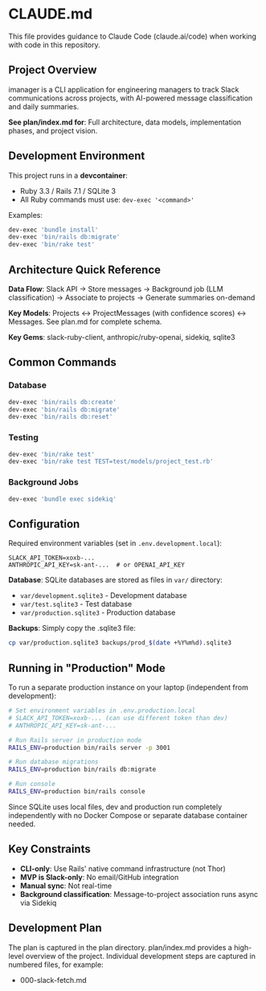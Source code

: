 # CLAUDE.md

This file provides guidance to Claude Code (claude.ai/code) when working with code in this repository.

## Project Overview

imanager is a CLI application for engineering managers to track Slack
communications across projects, with AI-powered message classification and
daily summaries.

**See plan/index.md for**: Full architecture, data models, implementation phases, and project vision.

## Development Environment

This project runs in a **devcontainer**:
- Ruby 3.3 / Rails 7.1 / SQLite 3
- All Ruby commands must use: `dev-exec '<command>'`

Examples:
```bash
dev-exec 'bundle install'
dev-exec 'bin/rails db:migrate'
dev-exec 'bin/rake test'
```

## Architecture Quick Reference

**Data Flow**: Slack API → Store messages → Background job (LLM classification) → Associate to projects → Generate summaries on-demand

**Key Models**: Projects ↔ ProjectMessages (with confidence scores) ↔ Messages. See plan.md for complete schema.

**Key Gems**: slack-ruby-client, anthropic/ruby-openai, sidekiq, sqlite3

## Common Commands

### Database

```bash
dev-exec 'bin/rails db:create'
dev-exec 'bin/rails db:migrate'
dev-exec 'bin/rails db:reset'
```

### Testing

```bash
dev-exec 'bin/rake test'
dev-exec 'bin/rake test TEST=test/models/project_test.rb'
```

### Background Jobs

```bash
dev-exec 'bundle exec sidekiq'
```

## Configuration

Required environment variables (set in `.env.development.local`):
```
SLACK_API_TOKEN=xoxb-...
ANTHROPIC_API_KEY=sk-ant-...  # or OPENAI_API_KEY
```

**Database**: SQLite databases are stored as files in `var/` directory:
- `var/development.sqlite3` - Development database
- `var/test.sqlite3` - Test database
- `var/production.sqlite3` - Production database

**Backups**: Simply copy the .sqlite3 file:
```bash
cp var/production.sqlite3 backups/prod_$(date +%Y%m%d).sqlite3
```

## Running in "Production" Mode

To run a separate production instance on your laptop (independent from development):

```bash
# Set environment variables in .env.production.local
# SLACK_API_TOKEN=xoxb-... (can use different token than dev)
# ANTHROPIC_API_KEY=sk-ant-...

# Run Rails server in production mode
RAILS_ENV=production bin/rails server -p 3001

# Run database migrations
RAILS_ENV=production bin/rails db:migrate

# Run console
RAILS_ENV=production bin/rails console
```

Since SQLite uses local files, dev and production run completely independently with no Docker Compose or separate database container needed.

## Key Constraints

- **CLI-only**: Use Rails' native command infrastructure (not Thor)
- **MVP is Slack-only**: No email/GitHub integration
- **Manual sync**: Not real-time
- **Background classification**: Message-to-project association runs async via Sidekiq

## Development Plan

The plan is captured in the plan directory. plan/index.md provides a high-level
overview of the project. Individual development steps are captured in numbered
files, for example:

- 000-slack-fetch.md
